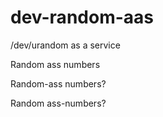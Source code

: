 dev-random-aas
==============

/dev/urandom as a service

Random ass numbers

Random-ass numbers?

Random ass-numbers?
